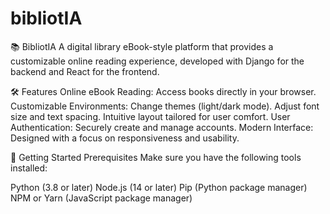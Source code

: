 # bibliotIA
📚 BibliotIA
A digital library eBook-style platform that provides a customizable online reading experience, developed with Django for the backend and React for the frontend.

🛠 Features
Online eBook Reading: Access books directly in your browser.
Customizable Environments:
Change themes (light/dark mode).
Adjust font size and text spacing.
Intuitive layout tailored for user comfort.
User Authentication: Securely create and manage accounts.
Modern Interface: Designed with a focus on responsiveness and usability.

🚀 Getting Started
Prerequisites
Make sure you have the following tools installed:

Python (3.8 or later)
Node.js (14 or later)
Pip (Python package manager)
NPM or Yarn (JavaScript package manager)
